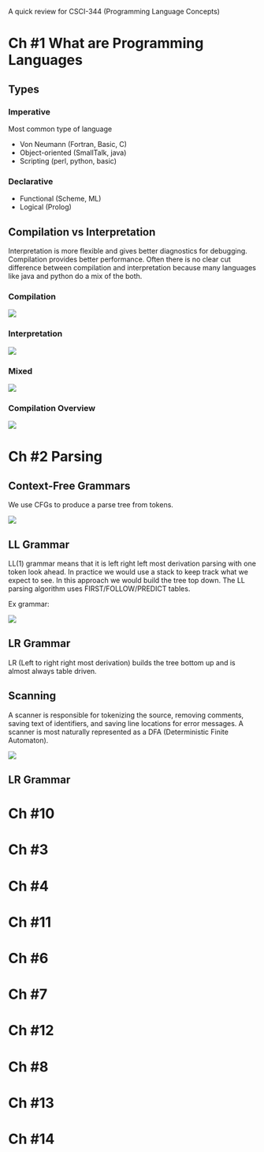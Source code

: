 A quick review for CSCI-344 (Programming Language Concepts)


# Ch #1 What are Programming Languages

## Types

### Imperative

Most common type of language

- Von Neumann (Fortran, Basic, C)
- Object-oriented (SmallTalk, java)
- Scripting (perl, python, basic)

### Declarative

- Functional (Scheme, ML)
- Logical (Prolog)

## Compilation vs Interpretation

Interpretation is more flexible and gives better diagnostics for debugging.
Compilation provides better performance.
Often there is no clear cut difference between compilation and interpretation because many languages like java and python do a mix of the both.

### Compilation

![](media/plcfinal/compilation.png)

### Interpretation

![](media/plcfinal/interpretation.png)


### Mixed

![](media/plcfinal/mixed.png)


### Compilation Overview

![](media/plcfinal/compOverview.png)


# Ch #2 Parsing

## Context-Free Grammars

We use CFGs to produce a parse tree from tokens.

![](media/plcfinal/cfgEx.png)

## LL Grammar

LL(1) grammar means that it is left right left most derivation parsing with one token look ahead.
In practice we would use a stack to keep track what we expect to see.
In this approach we would build the tree top down.
The LL parsing algorithm uses FIRST/FOLLOW/PREDICT tables.

Ex grammar:

![](media/plcfinal/ll.png)

## LR Grammar

LR (Left to right right most derivation) builds the tree bottom up and is almost always table driven.


## Scanning

A scanner is responsible for tokenizing the source, removing comments, saving text of identifiers, and saving line locations for error messages.
A scanner is most naturally represented as a DFA (Deterministic Finite Automaton).

![](media/plcfinal/scanner.png)

## LR Grammar

# Ch #10


# Ch #3


# Ch #4


# Ch #11


# Ch #6



# Ch #7



# Ch #12



# Ch #8


# Ch #13



# Ch #14